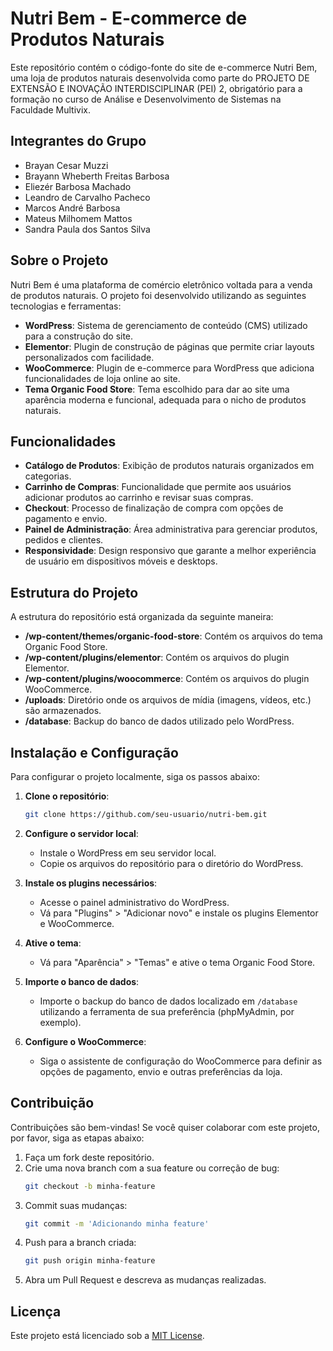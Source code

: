 # Nutri Bem - E-commerce de Produtos Naturais

Este repositório contém o código-fonte do site de e-commerce Nutri Bem, uma loja de produtos naturais desenvolvida como parte do PROJETO DE EXTENSÃO E INOVAÇÃO INTERDISCIPLINAR (PEI) 2, obrigatório para a formação no curso de Análise e Desenvolvimento de Sistemas na Faculdade Multivix.

## Integrantes do Grupo

- Brayan Cesar Muzzi
- Brayann Wheberth Freitas Barbosa
- Eliezér Barbosa Machado
- Leandro de Carvalho Pacheco
- Marcos André Barbosa
- Mateus Milhomem Mattos
- Sandra Paula dos Santos Silva

## Sobre o Projeto

Nutri Bem é uma plataforma de comércio eletrônico voltada para a venda de produtos naturais. O projeto foi desenvolvido utilizando as seguintes tecnologias e ferramentas:

- **WordPress**: Sistema de gerenciamento de conteúdo (CMS) utilizado para a construção do site.
- **Elementor**: Plugin de construção de páginas que permite criar layouts personalizados com facilidade.
- **WooCommerce**: Plugin de e-commerce para WordPress que adiciona funcionalidades de loja online ao site.
- **Tema Organic Food Store**: Tema escolhido para dar ao site uma aparência moderna e funcional, adequada para o nicho de produtos naturais.

## Funcionalidades

- **Catálogo de Produtos**: Exibição de produtos naturais organizados em categorias.
- **Carrinho de Compras**: Funcionalidade que permite aos usuários adicionar produtos ao carrinho e revisar suas compras.
- **Checkout**: Processo de finalização de compra com opções de pagamento e envio.
- **Painel de Administração**: Área administrativa para gerenciar produtos, pedidos e clientes.
- **Responsividade**: Design responsivo que garante a melhor experiência de usuário em dispositivos móveis e desktops.

## Estrutura do Projeto

A estrutura do repositório está organizada da seguinte maneira:

- **/wp-content/themes/organic-food-store**: Contém os arquivos do tema Organic Food Store.
- **/wp-content/plugins/elementor**: Contém os arquivos do plugin Elementor.
- **/wp-content/plugins/woocommerce**: Contém os arquivos do plugin WooCommerce.
- **/uploads**: Diretório onde os arquivos de mídia (imagens, vídeos, etc.) são armazenados.
- **/database**: Backup do banco de dados utilizado pelo WordPress.

## Instalação e Configuração

Para configurar o projeto localmente, siga os passos abaixo:

1. **Clone o repositório**:
    ```bash
    git clone https://github.com/seu-usuario/nutri-bem.git
    ```

2. **Configure o servidor local**:
    - Instale o WordPress em seu servidor local.
    - Copie os arquivos do repositório para o diretório do WordPress.

3. **Instale os plugins necessários**:
    - Acesse o painel administrativo do WordPress.
    - Vá para "Plugins" > "Adicionar novo" e instale os plugins Elementor e WooCommerce.

4. **Ative o tema**:
    - Vá para "Aparência" > "Temas" e ative o tema Organic Food Store.

5. **Importe o banco de dados**:
    - Importe o backup do banco de dados localizado em `/database` utilizando a ferramenta de sua preferência (phpMyAdmin, por exemplo).

6. **Configure o WooCommerce**:
    - Siga o assistente de configuração do WooCommerce para definir as opções de pagamento, envio e outras preferências da loja.

## Contribuição

Contribuições são bem-vindas! Se você quiser colaborar com este projeto, por favor, siga as etapas abaixo:

1. Faça um fork deste repositório.
2. Crie uma nova branch com a sua feature ou correção de bug:
    ```bash
    git checkout -b minha-feature
    ```
3. Commit suas mudanças:
    ```bash
    git commit -m 'Adicionando minha feature'
    ```
4. Push para a branch criada:
    ```bash
    git push origin minha-feature
    ```
5. Abra um Pull Request e descreva as mudanças realizadas.

## Licença

Este projeto está licenciado sob a [MIT License](LICENSE).